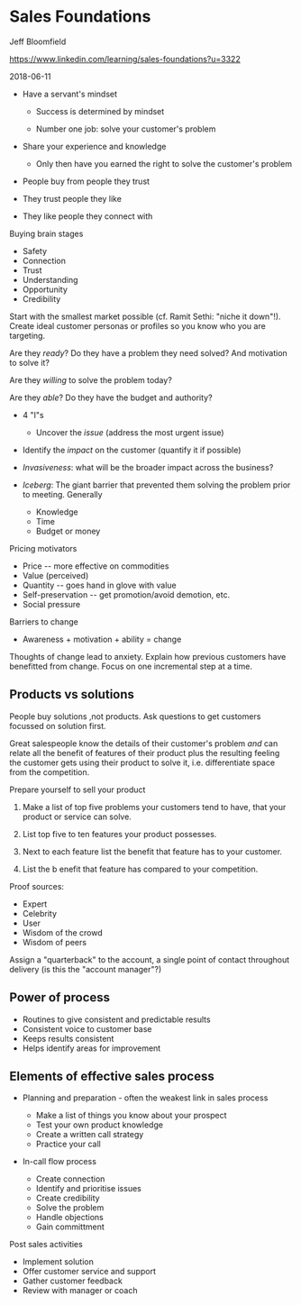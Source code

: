 # Sales Foundations

Jeff Bloomfield

https://www.linkedin.com/learning/sales-foundations?u=3322

2018-06-11

* Have a servant's mindset

    * Success is determined by mindset

    * Number one job: solve your customer's problem

* Share your experience and knowledge

    * Only then have you earned the right to solve the customer's problem

* People buy from people they trust
* They trust people they like
* They like people they connect with

Buying brain stages

* Safety
* Connection
* Trust
* Understanding
* Opportunity
* Credibility

Start with the smallest market possible (cf. Ramit Sethi: "niche it down"!).
Create ideal customer personas or profiles so you know who you are
targeting.

Are they *ready*?  Do they have a problem they need solved?  And motivation
to solve it?

Are they *willing* to solve the problem today?

Are they *able*?  Do they have the budget and authority?

* 4 "I"s

  * Uncover the *issue* (address the most urgent issue)

* Identify the *impact* on the customer (quantify it if possible)

* *Invasiveness*: what will be the broader impact across the business?

* *Iceberg*: The giant barrier that prevented them solving the problem prior
  to meeting.  Generally

  * Knowledge
  * Time
  * Budget or money

Pricing motivators

* Price -- more effective on commodities
* Value (perceived)
* Quantity -- goes hand in glove with value
* Self-preservation -- get promotion/avoid demotion, etc.
* Social pressure

Barriers to change

* Awareness + motivation + ability = change

Thoughts of change lead to anxiety.  Explain how previous customers have
benefitted from change.  Focus on one incremental step at a time.


## Products vs solutions

People buy solutions ,not products.  Ask questions to get customers focussed
on solution first.

Great salespeople know the details of their customer's problem *and* can relate all the benefit of features of their
product plus the resulting feeling the customer gets using their product to
solve it, i.e. differentiate space from the competition.

Prepare yourself to sell your product

1. Make a list of top five problems your customers tend to have, that your
product or service can solve.

2. List top five to ten features your product possesses.

3. Next to each feature list the benefit that feature has to your customer.

4. List the b enefit that feature has compared to your competition.

Proof sources:

* Expert
* Celebrity
* User
* Wisdom of the crowd
* Wisdom of peers

Assign a "quarterback" to the account, a single point of contact throughout
delivery (is this the "account manager"?)

## Power of process

* Routines to give consistent and predictable results
* Consistent voice to customer base
* Keeps results consistent
* Helps identify areas for improvement

## Elements of effective sales process

* Planning and preparation - often the weakest link in sales process

  * Make a list of things you know about your prospect
  * Test your own product knowledge
  * Create a written call strategy
  * Practice your call

* In-call flow process

  * Create connection
  * Identify and prioritise issues
  * Create credibility
  * Solve the problem
  * Handle objections
  * Gain committment

Post sales activities

  * Implement solution
  * Offer customer service and support
  * Gather customer feedback
  * Review with manager or coach
